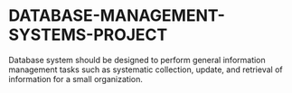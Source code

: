 # DATABASE-MANAGEMENT-SYSTEMS-PROJECT
Database system should be designed to perform general information management tasks such as systematic collection, update, and retrieval of information for a small organization.
